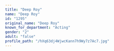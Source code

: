 ```yaml
---
title: "Deep Roy"
name: "Deep Roy"
id: "1295"
original_name: "Deep Roy"
known_for_department: "Acting"
gender: "2"
adult: "false"
profile_path: "/hXq63dj4WjwcKann7h9Wy7z7Ac7.jpg"
---
```

